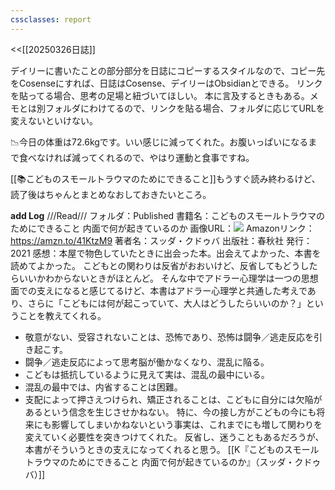 ```yaml
---
cssclasses: report
---
```

<<[[20250326日誌]]

デイリーに書いたことの部分部分を日誌にコピーするスタイルなので、コピー先をCosenseにすれば、日誌はCosense、デイリーはObsidianとできる。
リンクを貼ってる場合、思考の足場と紐づいてほしい。
本に言及するときもある。メモとは別フォルダにわけてるので、リンクを貼る場合、フォルダに応じてURLを変えないといけない。

📉今日の体重は72.6kgです。いい感じに減ってくれた。お腹いっぱいになるまで食べなければ減ってくれるので、やはり運動と食事ですね。

[[📚こどものスモールトラウマのためにできること]]もうすぐ読み終わるけど、読了後はちゃんとまとめなおしておきたいところ。

**add Log**
///Read///
フォルダ：Published
書籍名：こどものスモールトラウマのためにできること 内面で何が起きているのか
画像URL：![](https://gyazo.com/8cc4caaad3a64a5cfb33335759a31269/raw)
Amazonリンク：https://amzn.to/41KtzM9
著者名：スッダ・クドゥバ
出版社：春秋社
発行：2021
感想：本屋で物色していたときに出会った本。出会えてよかった、本書を読めてよかった。
こどもとの関わりは反省がおおいけど、反省してもどうしたらいいかわからないときがほとんど。
そんな中でアドラー心理学は一つの思想面での支えになると感じてるけど、本書はアドラー心理学と共通した考えであり、さらに「こどもには何が起こっていて、大人はどうしたらいいのか？」ということを教えてくれる。
- 敬意がない、受容されないことは、恐怖であり、恐怖は闘争／逃走反応を引き起こす。
- 闘争／逃走反応によって思考脳が働かなくなり、混乱に陥る。
- こどもは抵抗しているように見えて実は、混乱の最中にいる。
- 混乱の最中では、内省することは困難。
- 支配によって押さえつけられ、矯正されることは、こどもに自分には欠陥があるという信念を生じさせかねない。
特に、今の接し方がこどもの今にも将来にも影響してしまいかねないという事実は、これまでにも増して関わりを変えていく必要性を突きつけてくれた。
反省し、迷うこともあるだろうが、本書がそういうときの支えになってくれると思う。
[[K『こどものスモールトラウマのためにできること 内面で何が起きているのか』（スッダ・クドゥバ）]]